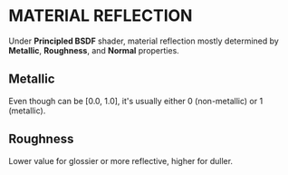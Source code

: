 # MATERIAL REFLECTION

Under **Principled BSDF** shader, material reflection mostly determined by **Metallic**, **Roughness**, and **Normal** properties.

## Metallic

Even though can be [0.0, 1.0], it's usually either 0 (non-metallic) or 1 (metallic).

## Roughness

Lower value for glossier or more reflective, higher for duller.
